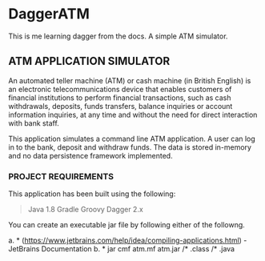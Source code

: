 # DaggerATM
This is me learning dagger from the docs. A simple ATM simulator.

## ATM APPLICATION SIMULATOR

An automated teller machine (ATM) or cash machine (in British English) is an electronic telecommunications device that enables customers of financial institutions to perform financial transactions, such as cash withdrawals, deposits, funds transfers, balance inquiries or account information inquiries, at any time and without the need for direct interaction with bank staff. 

This application simulates a command line ATM application. A user can log in to the bank, deposit and withdraw funds. The data is stored in-memory and no data persistence framework implemented.

### PROJECT REQUIREMENTS

This application has been built using the following:
> Java 1.8
> Gradle Groovy
> Dagger 2.x

You can create an executable jar file by following either of the followng.

a. * (https://www.jetbrains.com/help/idea/compiling-applications.html) - JetBrains Documentation
b. * jar cmf atm.mf atm.jar /* .class  /* .java
